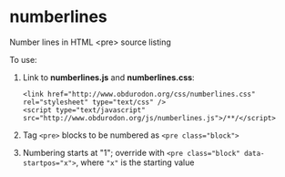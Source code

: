 numberlines
===========

Number lines in HTML &lt;pre&gt; source listing

 To use:
 
1. Link to **numberlines.js** and **numberlines.css**:

	`<link href="http://www.obdurodon.org/css/numberlines.css" rel="stylesheet" type="text/css" />`  
	`<script type="text/javascript" src="http://www.obdurodon.org/js/numberlines.js">/**/</script>`

2. Tag `<pre>` blocks to be numbered as `<pre class="block">`
3. Numbering starts at "1"; override with `<pre class="block" data-startpos="x">`, where `"x"` is the starting value